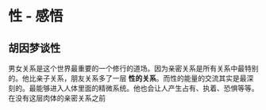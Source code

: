 # 性 - 感悟

## 胡因梦谈性
男女关系是这个世界最重要的一个修行的道场。因为亲密关系是所有关系中最特别的。他比亲子关系，朋友关系多了一层 **性的关系**。而性的能量的交流其实是最深刻的。最能够进入人体里面的精微系统。他也会让人产生占有、执着、恐惧等等。在没有这层肉体的亲密关系之前